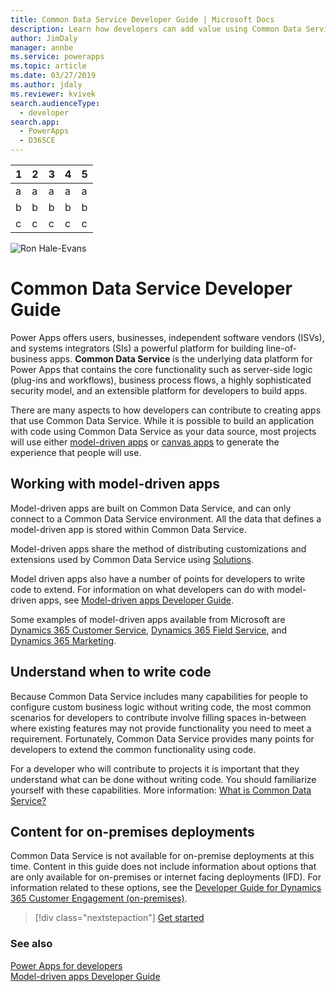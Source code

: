 ```yaml
---
title: Common Data Service Developer Guide | Microsoft Docs
description: Learn how developers can add value using Common Data Service.
author: JimDaly
manager: annbe
ms.service: powerapps
ms.topic: article
ms.date: 03/27/2019
ms.author: jdaly
ms.reviewer: kvivek
search.audienceType: 
  - developer
search.app: 
  - PowerApps
  - D365CE
---
```


| 1 | 2 | 3 | 4 | 5 |
|---|---|---|---|---|
| a | a | a | a | a |
| b | b | b | b | b |
| c | c | c | c | c |

![Ron Hale-Evans](http://ron.ludism.org/Ron4Web.jpg "Ron Hale-Evans")

# Common Data Service Developer Guide

Power Apps offers users, businesses, independent software vendors (ISVs), and systems integrators (SIs) a powerful platform for building line-of-business apps. **Common Data Service** is the underlying data platform for Power Apps that contains the core functionality such as server-side logic (plug-ins and workflows), business process flows, a highly sophisticated security model, and an extensible platform for developers to build apps. 

There are many aspects to how developers can contribute to creating apps that use Common Data Service. While it is possible to build an application with code using Common Data Service as your data source, most projects will use either [model-driven apps](/powerapps/maker/model-driven-apps/model-driven-app-overview) or [canvas apps](/powerapps/maker/canvas-apps/getting-started) to generate the experience that people will use. 

## Working with model-driven apps

Model-driven apps are built on Common Data Service, and can only connect to a Common Data Service environment. All the data that defines a model-driven app is stored within Common Data Service.

Model-driven apps share the method of distributing customizations and extensions used by Common Data Service using [Solutions](introduction-solutions.md).

Model driven apps also have a number of points for developers to write code to extend. For information on what developers can do with model-driven apps, see [Model-driven apps Developer Guide](../model-driven-apps/overview.md).

Some examples of model-driven apps available from Microsoft are [Dynamics 365 Customer Service](https://docs.microsoft.com/dynamics365/customer-service/help-hub), [Dynamics 365 Field Service](https://docs.microsoft.com/dynamics365/field-service/overview), and [Dynamics 365 Marketing](https://docs.microsoft.com/dynamics365/marketing/help-hub).

## Understand when to write code

Because Common Data Service includes many capabilities for people to configure custom business logic without writing code, the most common scenarios for developers to contribute involve filling spaces in-between where existing features may not provide functionality you need to meet a requirement. Fortunately, Common Data Service provides many points for developers to extend the common functionality using code.

For a developer who will contribute to projects it is important that they understand what can be done without writing code. You should familiarize yourself with these capabilities. More information: [What is Common Data Service?](../../maker/common-data-service/data-platform-intro.md) 

## Content for on-premises deployments

Common Data Service is not available for on-premise deployments at this time. Content in this guide does not include information about options that are only available for on-premises or internet facing deployments (IFD). For information related to these options, see the [Developer Guide for Dynamics 365 Customer Engagement (on-premises)](/dynamics365/customerengagement/on-premises/developer/overview).

> [!div class="nextstepaction"]
> [Get started](get-started-cds-developers.md)

### See also

[Power Apps for developers](/powerapps/#pivot=home&panel=developer)<br/>
[Model-driven apps Developer Guide](../model-driven-apps/overview.md)
